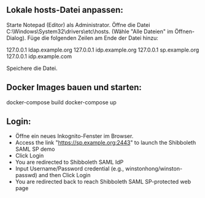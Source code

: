 
## Lokale hosts-Datei anpassen:
Starte Notepad (Editor) als Administrator.
Öffne die Datei C:\Windows\System32\drivers\etc\hosts. (Wähle "Alle Dateien" im Öffnen-Dialog).
Füge die folgenden Zeilen am Ende der Datei hinzu:

127.0.0.1   ldap.example.org
127.0.0.1   idp.example.org
127.0.0.1   sp.example.org
127.0.0.1   idp.example.com

Speichere die Datei.

## Docker Images bauen und starten:
docker-compose build
docker-compose up

## Login:
- Öffne ein neues Inkognito-Fenster im Browser.
- Access the link "https://sp.example.org:2443" to launch the Shibboleth SAML SP demo
- Click Login
- You are redirected to Shibboleth SAML IdP
- Input Username/Password credential (e.g., winstonhong/winston-passwd) and then Click Login
- You are redirected back to reach Shibboleth SAML SP-protected web page